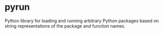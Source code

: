 pyrun
=====

Python library for loading and running arbitrary Python packages based on string representations of the package and function names.
